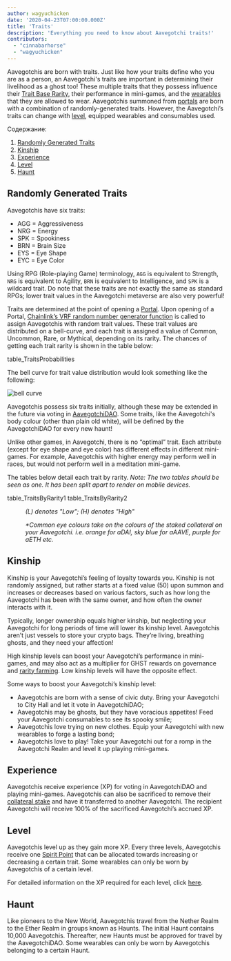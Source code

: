 ```yaml
---
author: wagyuchicken
date: '2020-04-23T07:00:00.000Z'
title: 'Traits'
description: 'Everything you need to know about Aavegotchi traits!'
contributors:
  - "cinnabarhorse"
  - "wagyuchicken"
---
```


Aavegotchis are born with traits. Just like how your traits define who you are as a person, an Aavegotchi's traits are important in determining their livelihood as a ghost too! These multiple traits that they possess influence their [Trait Base Rarity](/rarity-farming#base-rarity-score), their performance in mini-games, and the [wearables](/wearables) that they are allowed to wear. Aavegotchis summoned from [portals](/portals) are born with a combination of randomly-generated traits. However, the Aavegotchi’s traits can change with <a href=#level>level</a>, equipped wearables and consumables used. 

<div class="contentsBox">

Содержание:

<ol>
<li><a href=#randomly-generated-traits>Randomly Generated Traits </a></li>
<li><a href=#kinship>Kinship</a></li>
<li><a href=#experience>Experience</a></li>
<li><a href=#level>Level</a></li>
<li><a href=#haunt>Haunt</a></li>
</ol>

</div>

## Randomly Generated Traits
Aavegotchis have six traits:

* AGG = Aggressiveness
* NRG = Energy
* SPK = Spookiness
* BRN = Brain Size
* EYS = Eye Shape
* EYC = Eye Color

Using RPG (Role-playing Game) terminology, `AGG` is equivalent to Strength, `NRG` is equivalent to Agility, `BRN` is equivalent to Intelligence, and `SPK` is a wildcard trait. Do note that these traits are not exactly the same as standard RPGs; lower trait values in the Aavegotchi metaverse are also very powerful!

Traits are determined at the point of opening a [Portal](/portal). Upon opening of a Portal, [Chainlink’s VRF random number generator function](https://blog.chain.link/verifiable-random-functions-vrf-random-number-generation-rng-feature/) is called to assign Aavegotchis with random trait values. These trait values are distributed on a bell-curve, and each trait is assigned a value of Common, Uncommon, Rare, or Mythical, depending on its rarity. The chances of getting each trait rarity is shown in the table below:

table_TraitsProbabilities

The bell curve for trait value distribution would look something like the following:

<img class="bodyImage" src="/traits/bell_curve.png" alt = "bell curve" />

Aavegotchis possess six traits initially, although these may be extended in the future via voting in [AavegotchiDAO](/dao). Some traits, like the Aavegotchi's body colour (other than plain old white), will be defined by the AavegotchiDAO for every new haunt!

Unlike other games, in Aavegotchi, there is no “optimal” trait. Each attribute (except for eye shape and eye color) has different effects in different mini-games. For example, Aavegotchis with higher energy may perform well in races, but would not perform well in a meditation mini-game.

The tables below detail each trait by rarity. *Note: The two tables should be seen as one. It has been split apart to render on mobile devices.*

table_TraitsByRarity1 table_TraitsByRarity2
<p style="margin-left: 3.0em"><i> (L) denotes "Low"; (H) denotes "High" </i></p>
<p style="margin-left: 3.0em"><i> *Common eye colours take on the colours of the staked collateral on your Aavegotchi. i.e. orange for aDAI, sky blue for aAAVE, purple for aETH etc. </i></p>

## Kinship
Kinship is your Aavegotchi’s feeling of loyalty towards you. Kinship is not randomly assigned, but rather starts at a fixed value (50) upon summon and increases or decreases based on various factors, such as how long the Aavegotchi has been with the same owner, and how often the owner interacts with it.

Typically, longer ownership equals higher kinship, but neglecting your Aavegotchi for long periods of time will lower its kinship level. Aavegotchis aren’t just vessels to store your crypto bags. They’re living, breathing ghosts, and they need your affection!

High kinship levels can boost your Aavegotchi’s performance in mini-games, and may also act as a multiplier for GHST rewards on governance and [rarity farming](/rarity-farming). Low kinship levels will have the opposite effect.

Some ways to boost your Aavegotchi’s kinship level:
<ul>
<li>Aavegotchis are born with a sense of civic duty. Bring your Aavegotchi to City Hall and let it vote in AavegotchiDAO;</li>
<li>Aavegotchis may be ghosts, but they have voracious appetites! Feed your Aavegotchi consumables to see its spooky smile;</li>
<li>Aavegotchis love trying on new clothes. Equip your Aavegotchi with new wearables to forge a lasting bond; </li>
<li>Aavegotchis love to play! Take your Aavegotchi out for a romp in the Aavegotchi Realm and level it up playing mini-games. </li>
</ul>

## Experience
Aavegotchis receive experience (XP) for voting in AavegotchiDAO and playing mini-games. Aavegotchis can also be sacrificed to remove their [collateral stake](/atokens) and have it transferred to another Aavegotchi. The recipient Aavegotchi will receive 100% of the sacrificed Aavegotchi’s accrued XP.

## Level
Aavegotchis level up as they gain more XP. Every three levels, Aavegotchis receive one [Spirit Point](/glossary#spirit-point) that can be allocated towards increasing or decreasing a certain trait. Some wearables can only be worn by Aavegotchis of a certain level.

For detailed information on the XP required for each level, click [here](/xp).

## Haunt
Like pioneers to the New World, Aavegotchis travel from the Nether Realm to the Ether Realm in groups known as Haunts. The initial Haunt contains 10,000 Aavegotchis. Thereafter, new Haunts must be approved for travel by the AavegotchiDAO. Some wearables can only be worn by Aavegotchis belonging to a certain Haunt.
